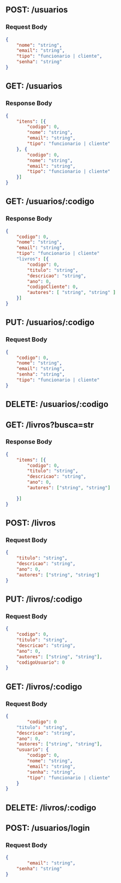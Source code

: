 ## POST: /usuarios
### Request Body
```json
{
	"nome": "string",
	"email": "string",
	"tipo": "funcionario | cliente",
	"senha": "string"
}
```

## GET: /usuarios
### Response Body
```json
{
	"itens": [{
		"codigo": 0,
		"nome": "string",
		"email": "string",
		"tipo": "funcionario | cliente"
	}, {
		"codigo": 0,
		"nome": "string",
		"email": "string",
		"tipo": "funcionario | cliente"
	}]
}
```

## GET: /usuarios/:codigo
### Response Body
```json
{
	"codigo": 0,
	"nome": "string",
	"email": "string",
	"tipo": "funcionario | cliente"
	"livros": [{
		"codigo": 0,
		"titulo": "string",
		"descricao": "string",
		"ano": 0,
		"codigoCliente": 0,
		"autores": [ "string", "string" ]
	}]
}
```

## PUT: /usuarios/:codigo
### Request Body
```json
{
	"codigo": 0,
	"nome": "string",
	"email": "string",
	"senha": "string",
	"tipo": "funcionario | cliente"
}
```
## DELETE: /usuarios/:codigo

## GET: /livros?busca=str
### Response Body
```json
{
	"items": [{
		"codigo": 0,
		"titulo": "string",
		"descricao": "string",
		"ano": 0,
		"autores": ["string", "string"]

	}]
}
```
## POST: /livros
### Request Body
```json
{
	"titulo": "string",
	"descricao": "string",
	"ano": 0,
	"autores": ["string", "string"]
}
```
## PUT: /livros/:codigo
### Request Body
```json
{
	"codigo": 0,
	"titulo": "string",
	"descricao": "string",
	"ano": 0,
	"autores": ["string", "string"],
	"codigoUsuario": 0
}
```
## GET: /livros/:codigo
### Request Body
```json
{
        "codigo": 0
	"titulo": "string",
	"descricao": "string",
	"ano": 0,
	"autores": ["string", "string"],
	"usuario": {
		"codigo": 0,
		"nome": "string",
		"email": "string",
		"senha": "string",
		"tipo": "funcionario | cliente"
	}
}
```
## DELETE: /livros/:codigo

## POST: /usuarios/login
### Request Body
```json
{
        "email": "string",
	"senha": "string"
}
```


